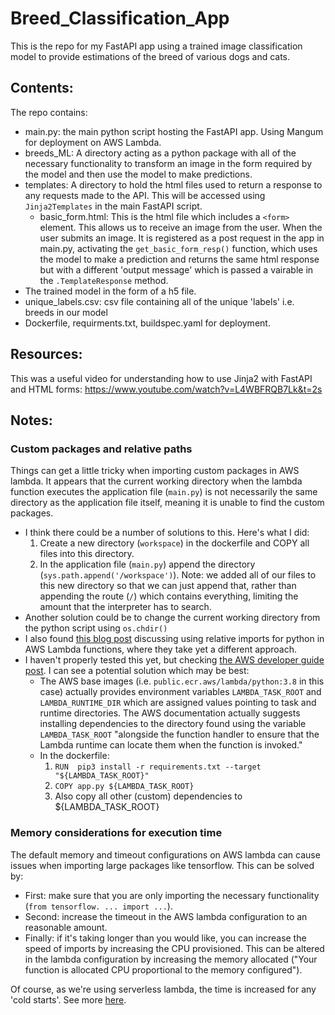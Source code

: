 # Breed_Classification_App
This is the repo for my FastAPI app using a trained image classification model to provide estimations of the breed of various dogs and cats.

## Contents:
The repo contains:
- main.py: the main python script hosting the FastAPI app. Using Mangum for deployment on AWS Lambda.
- breeds_ML: A directory acting as a python package with all of the necessary functionality to transform an image in the form required by the model and then use the model to make predictions.
- templates: A directory to hold the html files used to return a response to any requests made to the API. This will be accessed using `Jinja2Templates` in the main FastAPI script.
  - basic_form.html: This is the html file which includes a `<form>` element. This allows us to receive an image from the user. When the user submits an image. It is registered as a post request in the app in main.py, activating the `get_basic_form_resp()` function, which uses the model to make a prediction and returns the same html response but with a different 'output message' which is passed a vairable in the `.TemplateResponse` method.
- The trained model in the form of a h5 file.
- unique_labels.csv: csv file containing all of the unique 'labels' i.e. breeds in our model
- Dockerfile, requirments.txt, buildspec.yaml for deployment.

## Resources:
This was a useful video for understanding how to use Jinja2 with FastAPI and HTML forms:
https://www.youtube.com/watch?v=L4WBFRQB7Lk&t=2s

## Notes:
### Custom packages and relative paths
Things can get a little tricky when importing custom packages in AWS lambda. It appears that the current working directory when the lambda function executes the application file (`main.py`) is not necessarily the same directory as the application file itself, meaning it is unable to find the custom packages.
- I think there could be a number of solutions to this. Here's what I did:
  1. Create a new directory (`workspace`) in the dockerfile and COPY all files into this directory.
  2. In the application file (`main.py`) append the directory (`sys.path.append('/workspace')`). Note: we added all of our files to this new directory so that we can just append that, rather than appending the route (`/`) which contains everything, limiting the amount that the interpreter has to search.
- Another solution could be to change the current working directory from the python script using `os.chdir()`
- I also found [this blog post](https://xebia.com/blog/python-and-relative-imports-in-aws-lambda-functions/) discussing using relative imports for python in AWS Lambda functions, where they take yet a different approach.
- I haven't properly tested this yet, but checking [the AWS developer guide post](https://docs.aws.amazon.com/lambda/latest/dg/images-create.html). I can see a potential solution which may be best:
  - The AWS base images (i.e. `public.ecr.aws/lambda/python:3.8` in this case) actually provides environment variables `LAMBDA_TASK_ROOT` and `LAMBDA_RUNTIME_DIR` which are assigned values pointing to task and runtime directories. The AWS documentation actually suggests installing dependencies to the directory found using the variable `LAMBDA_TASK_ROOT` "alongside the function handler to ensure that the Lambda runtime can locate them when the function is invoked."
  - In the dockerfile:
     1. `RUN  pip3 install -r requirements.txt --target "${LAMBDA_TASK_ROOT}"`
     2. `COPY app.py ${LAMBDA_TASK_ROOT}`
     3. Also copy all other (custom) dependencies to ${LAMBDA_TASK_ROOT}
### Memory considerations for execution time
The default memory and timeout configurations on AWS lambda can cause issues when importing large packages like tensorflow. This can be solved by:
- First: make sure that you are only importing the necessary functionality (`from tensorflow. ... import ...`).
- Second: increase the timeout in the AWS lambda configuration to an reasonable amount.
- Finally: if it's taking longer than you would like, you can increase the speed of imports by increasing the CPU provisioned. This can be altered in the lambda configuration by increasing the memory allocated ("Your function is allocated CPU proportional to the memory configured").

Of course, as we're using serverless lambda, the time is increased for any 'cold starts'. See more [here](https://lumigo.io/blog/3-major-ways-to-improve-aws-lambda-performance/).
  